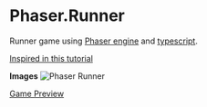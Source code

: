Phaser.Runner
=============

Runner game using [Phaser engine](http://phaser.io/) and [typescript](http://www.typescriptlang.org/).

[Inspired in this tutorial](https://academy.zenva.com/product/html5-mobile-game-development-with-phaser/)

**Images**
![Phaser Runner](https://drive.google.com/file/d/0B4vba4oVvh3vQ1FuS3VBVENvaU0/preview?pli=1)

[Game Preview](http://phaserrunner.azurewebsites.net/)
